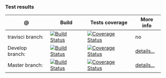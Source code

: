 ### Test results

@               | Build         | Tests coverage | More info
----------------|-------------- | -------------- |-----------
travisci branch: | [![Build Status](https://travis-ci.org/apolukhin/variant.svg?branch=travisci)](https://travis-ci.org/apolukhin/variant)  | [![Coverage Status](https://coveralls.io/repos/apolukhin/variant/badge.png?branch=travisci)](https://coveralls.io/r/apolukhin/variant?branch=travisci) | no
Develop branch: | [![Build Status](https://travis-ci.org/apolukhin/variant.svg?branch=develop)](https://travis-ci.org/apolukhin/variant)  | [![Coverage Status](https://coveralls.io/repos/apolukhin/variant/badge.png?branch=develop)](https://coveralls.io/r/apolukhin/variant?branch=develop) | [details...](http://www.boost.org/development/tests/develop/developer/variant.html)
Master branch:  | [![Build Status](https://travis-ci.org/apolukhin/variant.svg?branch=master)](https://travis-ci.org/apolukhin/variant)  | [![Coverage Status](https://coveralls.io/repos/apolukhin/variant/badge.png?branch=master)](https://coveralls.io/r/apolukhin/variant?branch=master) | [details...](http://www.boost.org/development/tests/master/developer/variant.html)
